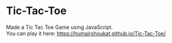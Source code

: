 # Tic-Tac-Toe
Made a Tic Tac Toe Game using JavaScript.<br>
You can play it here: https://humairshoukat.github.io/Tic-Tac-Toe/
